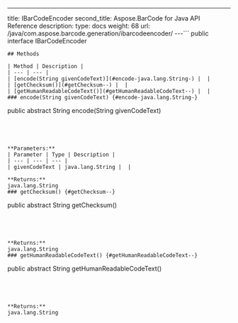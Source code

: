 ---
title: IBarCodeEncoder
second_title: Aspose.BarCode for Java API Reference
description: 
type: docs
weight: 68
url: /java/com.aspose.barcode.generation/ibarcodeencoder/
---```
public interface IBarCodeEncoder
```
## Methods

| Method | Description |
| --- | --- |
| [encode(String givenCodeText)](#encode-java.lang.String-) |  |
| [getChecksum()](#getChecksum--) |  |
| [getHumanReadableCodeText()](#getHumanReadableCodeText--) |  |
### encode(String givenCodeText) {#encode-java.lang.String-}
```
public abstract String encode(String givenCodeText)
```




**Parameters:**
| Parameter | Type | Description |
| --- | --- | --- |
| givenCodeText | java.lang.String |  |

**Returns:**
java.lang.String
### getChecksum() {#getChecksum--}
```
public abstract String getChecksum()
```




**Returns:**
java.lang.String
### getHumanReadableCodeText() {#getHumanReadableCodeText--}
```
public abstract String getHumanReadableCodeText()
```




**Returns:**
java.lang.String
